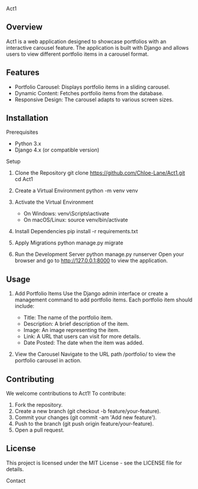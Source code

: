 Act1

Overview
---------
Act1 is a web application designed to showcase portfolios with an interactive carousel feature. The application is built with Django and allows users to view different portfolio items in a carousel format.

Features
---------
- Portfolio Carousel: Displays portfolio items in a sliding carousel.
- Dynamic Content: Fetches portfolio items from the database.
- Responsive Design: The carousel adapts to various screen sizes.

Installation
------------
Prerequisites
- Python 3.x
- Django 4.x (or compatible version)

Setup
1. Clone the Repository
   git clone https://github.com/Chloe-Lane/Act1.git
   cd Act1

2. Create a Virtual Environment
   python -m venv venv

3. Activate the Virtual Environment
   - On Windows:
     venv\Scripts\activate
   - On macOS/Linux:
     source venv/bin/activate

4. Install Dependencies
   pip install -r requirements.txt

5. Apply Migrations
   python manage.py migrate

6. Run the Development Server
   python manage.py runserver
   Open your browser and go to http://127.0.0.1:8000 to view the application.

Usage
------
1. Add Portfolio Items
   Use the Django admin interface or create a management command to add portfolio items. Each portfolio item should include:
   - Title: The name of the portfolio item.
   - Description: A brief description of the item.
   - Image: An image representing the item.
   - Link: A URL that users can visit for more details.
   - Date Posted: The date when the item was added.

2. View the Carousel
   Navigate to the URL path /portfolio/ to view the portfolio carousel in action.

Contributing
------------
We welcome contributions to Act1! To contribute:
1. Fork the repository.
2. Create a new branch (git checkout -b feature/your-feature).
3. Commit your changes (git commit -am 'Add new feature').
4. Push to the branch (git push origin feature/your-feature).
5. Open a pull request.

License
-------
This project is licensed under the MIT License - see the LICENSE file for details.

Contact
